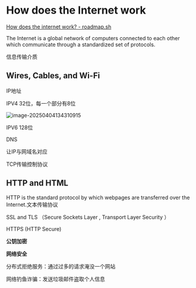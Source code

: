 # How does the Internet work

[ How does the internet work? - roadmap.sh](https://roadmap.sh/guides/what-is-internet)

The Internet is a global network of computers connected to each other which communicate through a standardized set of protocols.



信息传输介质

## Wires, Cables, and Wi-Fi





IP地址

IPV4 32位，每一个部分有8位

![image-20250404134310915](C:\Users\lenovo\AppData\Roaming\Typora\typora-user-images\image-20250404134310915.png)

IPV6 128位



DNS

让IP与网域名对应





TCP传输控制协议



## HTTP and HTML

HTTP is the standard protocol by which webpages are transferred over the Internet.文本传输协议



SSL and TLS （Secure Sockets Layer , Transport Layer Security	）

HTTPS (HTTP Secure)



**公钥加密**



**网络安全**

分布式拒绝服务：通过过多的请求淹没一个网站

网络钓鱼诈骗：发送垃圾邮件盗取个人信息